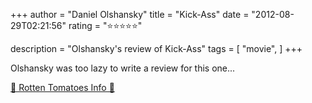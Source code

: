 +++
author = "Daniel Olshansky"
title = "Kick-Ass"
date = "2012-08-29T02:21:56"
rating = "⭐⭐⭐⭐⭐"

description = "Olshansky's review of Kick-Ass"
tags = [
    "movie",
]
+++


Olshansky was too lazy to write a review for this one...

[🍅 Rotten Tomatoes Info 🍅](https://www.rottentomatoes.com//m/1217700-kick_ass)